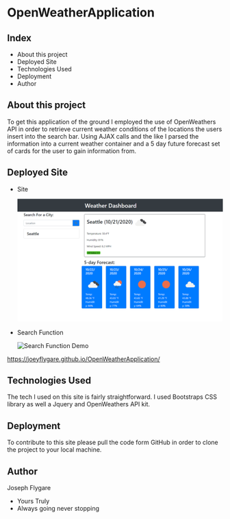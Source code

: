 # OpenWeatherApplication

## Index

* About this project
* Deployed Site
* Technologies Used 
* Deployment
* Author

## About this project

To get this application of the ground I employed the use of OpenWeathers API in order to retrieve current weather conditions of the locations the users insert into the search bar. Using AJAX calls and the like I parsed the information into a current weather container and a 5 day future forecast set of cards for the user to gain information from.

## Deployed Site
* Site

    <img src="./assets/images/Capture.PNG">

* Search Function

    <img src="http://g.recordit.co/4bpQyUcUDp.gif" alt="Search Function Demo">

https://joeyflygare.github.io/OpenWeatherApplication/

## Technologies Used

The tech I used on this site is fairly straightforward. I used Bootstraps CSS library as well a Jquery and OpenWeathers API kit.

## Deployment

To contribute to this site please pull the code form GitHub in order to clone the project to your local machine.

## Author

Joseph Flygare 
- Yours Truly
- Always going never stopping